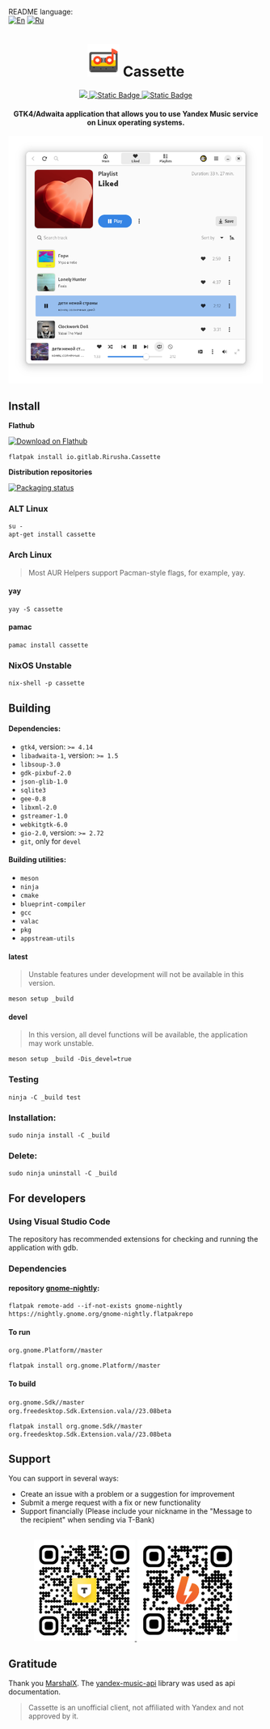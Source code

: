 README language: \
[![En](https://img.shields.io/badge/en-green)](README.md)
[![Ru](https://img.shields.io/badge/ru-gray)](docs/README-ru.md)

<div align="center">
  <h1>
    <img
      src="data/icons/hicolor/scalable/apps/io.gitlab.Rirusha.Cassette.svg"
      height="64"
    />
    Cassette
  </h1>

  <a href="https://stopthemingmy.app">
    <img src="https://stopthemingmy.app/badge.svg"/>
  </a>

  <a href="https://t.me/CassetteGNOME_Devlog">
    <img alt="Static Badge" src="https://img.shields.io/badge/Channel-blue?style=flat&logo=telegram">
  </a>

  <a href="https://t.me/CassetteGNOME_Devlog">
    <img alt="Static Badge" src="https://img.shields.io/badge/Chat-blue?style=flat&logo=telegram">
  </a>
</div>

<div align="center"><h4>GTK4/Adwaita application that allows you to use Yandex Music service on Linux operating systems.</h4></div>

<div align="center">
  <img src="data/images/1-liked.png" alt="Preview"/>
</div>

## Install

**Flathub**

<a href="https://flathub.org/apps/details/io.gitlab.Rirusha.Cassette">
  <img width='240' alt='Download on Flathub' src='https://flathub.org/assets/badges/flathub-badge-en.svg'/>
</a>

```shell
flatpak install io.gitlab.Rirusha.Cassette
```

**Distribution repositories**

[![Packaging status](https://repology.org/badge/vertical-allrepos/cassette.svg)](https://repology.org/project/cassette/versions)

### ALT Linux
```shell
su -
apt-get install cassette
```

### Arch Linux

> Most AUR Helpers support Pacman-style flags, for example, yay.

#### yay
```shell
yay -S cassette
```

#### pamac
```shell
pamac install cassette
```

### NixOS Unstable	
```shell
nix-shell -p cassette
```

## Building

#### Dependencies:

* `gtk4`, version: `>= 4.14`
* `libadwaita-1`, version: `>= 1.5`
* `libsoup-3.0`
* `gdk-pixbuf-2.0`
* `json-glib-1.0`
* `sqlite3`
* `gee-0.8`
* `libxml-2.0`
* `gstreamer-1.0`
* `webkitgtk-6.0`
* `gio-2.0`, version: `>= 2.72`
* `git`, only for `devel`

#### Building utilities:

* `meson`
* `ninja`
* `cmake`
* `blueprint-compiler`
* `gcc`
* `valac`
* `pkg`
* `appstream-utils`

#### latest

> Unstable features under development will not be available in this version.
```shell
meson setup _build
```

#### devel

> In this version, all devel functions will be available, the application may work unstable.
```shell
meson setup _build -Dis_devel=true
```

### Testing
```shell
ninja -C _build test
```

### Installation:
```shell
sudo ninja install -C _build
```

### Delete:
```shell
sudo ninja uninstall -C _build
```

## For developers

### Using Visual Studio Code
The repository has recommended extensions for checking and running the application with gdb.

### Dependencies

#### repository [gnome-nightly](https://wiki.gnome.org/Apps/Nightly):
```shell
flatpak remote-add --if-not-exists gnome-nightly https://nightly.gnome.org/gnome-nightly.flatpakrepo
```

#### To run
`org.gnome.Platform//master`
```shell
flatpak install org.gnome.Platform//master
```

#### To build
`org.gnome.Sdk//master` \
`org.freedesktop.Sdk.Extension.vala//23.08beta`
```shell
flatpak install org.gnome.Sdk//master org.freedesktop.Sdk.Extension.vala//23.08beta
```

## Support

You can support in several ways:
- Create an issue with a problem or a suggestion for improvement
- Submit a merge request with a fix or new functionality
- Support financially (Please include your nickname in the "Message to the recipient" when sending via T-Bank)

<br>

<div align="center">
  <a href="https://www.tbank.ru/cf/21GCxLuFuE9">
    <img height="200" src="data/assets/tbank.png" alt="Tinkoff">
  </a>
  <a href="https://boosty.to/rirusha/donate">
    <img height="200" src="data/assets/boosty.png" alt="boosty.to">
  </a>
</div>

## Gratitude
Thank you [MarshalX](https://github.com/MarshalX ). The [yandex-music-api](https://github.com/MarshalX/yandex-music-api) library was used as api documentation.

> Cassette is an unofficial client, not affiliated with Yandex and not approved by it.
